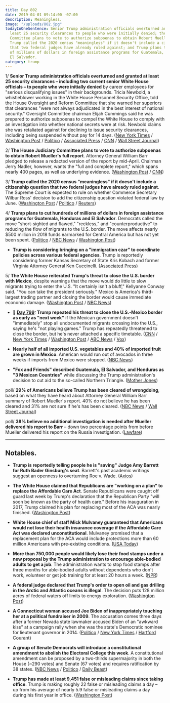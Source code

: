 ```yaml
---
title: Day 802
date: 2019-04-01 09:14:00 -07:00
description: Meaningless.
image: "/uploads/802.jpg"
todayInOneSentence: Senior Trump administration officials overturned and granted at
  least 25 security clearances to people who were initially denied; the House Judiciary
  Committee plans to vote to authorize subpoenas to obtain Robert Mueller's full report;
  Trump called the 2020 census "meaningless" if it doesn't include a citizenship question
  that two federal judges have already ruled against; and Trump plans to cut hundreds
  of millions of dollars in foreign assistance programs for Guatemala, Honduras and
  El Salvador.
category: trump
---
```


1/ **Senior Trump administration officials overturned and granted at least 25 security clearances – including two current senior White House officials – to people who were initially denied** by career employees for "serious disqualifying issues" in their backgrounds. Tricia Newbold, a whistleblower working in the White House Personnel Security Office, told the House Oversight and Reform Committee that she warned her superiors that clearances "were not always adjudicated in the best interest of national security." Oversight Committee chairman Elijah Cummings said he was prepared to authorize subpoenas to compel the White House to comply with an investigation into whether national secrets were at risk. Newbold claims she was retaliated against for declining to issue security clearances, including being suspended without pay for 14 days. ([New York Times](https://www.nytimes.com/2019/04/01/us/politics/trump-security-clearances.html) / [Washington Post](https://www.washingtonpost.com/powerpost/white-house-whistleblower-says-security-clearance-denials-were-reversed-during-trump-administration/2019/04/01/9f28334e-542c-11e9-814f-e2f46684196e_story.html) / [Politico](https://www.politico.com/story/2019/04/01/white-house-security-clearance-problems-1246432) / [Associated Press](https://apnews.com/1759ac2858ee4aafb041f91cbd6d86e9) / [CNN](https://www.cnn.com/2019/04/01/politics/security-clearances-house-oversight-committee-tricia-newbold/index.html) / [Wall Street Journal](https://www.wsj.com/articles/white-house-employee-speaks-out-on-reversed-security-clearance-rulings-11554133048))

2/ **The House Judiciary Committee plans to vote to authorize subpoenas to obtain Robert Mueller's full report**. Attorney General William Barr pledged to release a redacted version of the report by mid-April. Chairman Jerry Nadler, however, wants the "full and complete report," which spans nearly 400 pages, as well as underlying evidence. ([Washington Post](https://www.washingtonpost.com/politics/house-judiciary-plans-vote-this-week-to-subpoena-muellers-report/2019/04/01/411e24a6-5469-11e9-8ef3-fbd41a2ce4d5_story.html) / [CNN](https://www.cnn.com/2019/04/01/politics/house-judiciary-subpoena-full-muller-report/index.html))

3/ **Trump called the 2020 census "meaningless" if it doesn't include a citizenship question that two federal judges have already ruled against**. The Supreme Court is expected to rule on whether Commerce Secretary Wilbur Ross' decision to add the citizenship question violated federal law by June. ([Washington Post](https://www.washingtonpost.com/politics/trump-says-census-would-be-meaningless-without-citizenship-question/2019/04/01/81e59ba2-5475-11e9-8ef3-fbd41a2ce4d5_story.html) / [Politico](https://www.politico.com/story/2019/04/01/trump-census-citizenship-1246499) / [Reuters](https://www.reuters.com/article/us-usa-court-census/trump-says-u-s-census-meaningless-without-citizenship-question-idUSKCN1RD2DS))

4/ **Trump plans to cut hundreds of millions of dollars in foreign assistance programs for Guatemala, Honduras and El Salvador**. Democrats called the move "short-sighted and flawed," "reckless," and "counterproductive" to reducing the flow of migrants to the U.S. border. The move affects nearly $500 million in 2018 funds earmarked for Central America but has not yet been spent. ([Politico](https://www.politico.com/story/2019/03/31/trump-central-america-democrats-1308680) / [NBC News](https://www.nbcnews.com/politics/politics-news/trump-administration-says-it-will-cut-foreign-aid-guatemala-honduras-n989246) / [Washington Post](https://www.washingtonpost.com/world/the_americas/trump-plans-us-aid-cut-to-3-central-american-countries-as-fight-widens-over-us-bound-migrants/2019/03/30/d6814b42-52ff-11e9-bdb7-44f948cc0605_story.html))

* **Trump is considering bringing on a "immigration czar" to coordinate policies across various federal agencies**. Trump is reportedly considering former  Kansas Secretary of State Kris Kobach and former Virginia Attorney General Ken Cuccinelli. ([Associated Press](https://apnews.com/40654a1b83eb45e3b661903305083d9e))

5/ **The White House reiterated Trump's threat to close the U.S. border with Mexico**, despite warnings that the move would do little to slow migrants trying to enter the U.S. "It certainly isn't a bluff," Kellyanne Conway said. "You can take the president seriously." Mexico is America's third-largest trading partner and closing the border would cause immediate economic damage. ([Washington Post](https://www.washingtonpost.com/politics/trump-white-house-doubles-down-on-threat-to-close-us-mexico-border/2019/03/31/bd2e070a-53c9-11e9-9136-f8e636f1f6df_story.html) / [NBC News](https://www.nbcnews.com/politics/donald-trump/trump-s-threat-close-border-certainly-isn-t-bluff-conway-n989341))

* **📌 [Day 799](https://whatthefuckjusthappenedtoday.com/2019/03/29/day-799/#2-trump-repeated-his-threat-to-close): Trump repeated his threat to close the U.S.-Mexico border as early as "next week"** if the Mexican government doesn't "immediately" stop all undocumented migrants crossing into the U.S., saying he's "not playing games." Trump has repeatedly threatened to close the border, but he's never attached a specific timetable. ([CNN](https://www.cnn.com/2019/03/29/politics/donald-trump-border-closure-again/index.html) / [New York Times](https://www.nytimes.com/2019/03/29/us/politics/trump-mexico-illegal-immigration.html) / [Washington Post](https://www.washingtonpost.com/politics/trump-threatens-to-close-the-southern-border-next-week-voicing-heightened-frustration-with-mexico/2019/03/29/cb61c190-5211-11e9-88a1-ed346f0ec94f_story.html) / [ABC News](https://abcnews.go.com/Politics/trump-threatens-completely-close-southern-border-early-week/story?id=62040724) / [Vox](https://www.vox.com/2019/3/29/18287101/trump-close-border-us-mexico-tweets))

* **Nearly half of all imported U.S. vegetables and 40% of imported fruit are grown in Mexico**. American would run out of avocados in three weeks if imports from Mexico were stopped. ([NBC News](https://www.nbcnews.com/business/business-news/america-would-run-out-avocados-three-weeks-if-trump-shuts-n989421))

* **"Fox and Friends" described Guatemala, El Salvador, and Honduras as "3 Mexican Countries"** while discussing the Trump administration's decision to cut aid to the so-called Northern Triangle. ([Mother Jones](https://www.motherjones.com/politics/2019/03/fox-and-friends-describes-guatemala-el-salvador-and-honduras-as-3-mexican-countries/))

poll/ **29% of Americans believe Trump has been cleared of wrongdoing**, based on what they have heard about Attorney General William Barr summary of Robert Mueller's report. 40% do not believe he has been cleared and 31% are not sure if he's has been cleared. ([NBC News](https://www.nbcnews.com/politics/meet-the-press/poll-after-mueller-summary-americans-are-still-wait-see-mode-n989061) / [Wall Street Journal](https://www.wsj.com/articles/mueller-report-eases-doubt-about-trump-presidency-poll-finds-11554037200))

poll/ **38% believe no additional investigation is needed after Mueller delivered his report to Barr** – down two percentage points from before Mueller delivered his report on the Russia investigation. ([Lawfare](https://www.lawfareblog.com/confidence-muellers-investigation-soars-after-barr-letter))

---

## Notables.

* **Trump is reportedly telling people he is "saving" Judge Amy Barrett for Ruth Bader Ginsburg's seat**. Barrett's past academic writings suggest an openness to overturning Roe v. Wade. ([Axios](https://www.axios.com/supreme-court-trump-judge-amy-barrett-ruth-bader-ginsburg-11d25276-a92e-4094-8958-eb2d197707c8.html))

* **The White House claimed that Republicans are "working on a plan" to replace the Affordable Care Act**. Senate Republicans were caught off guard last week by Trump's declaration that the Republican Party "will soon be known as the party of health care." Before his inauguration in 2017, Trump claimed his plan for replacing most of the ACA was nearly finished. ([Washington Post](https://www.washingtonpost.com/politics/republicans-maintain-that-they-are-working-on-a-plan-to-replace-obamacare/2019/03/31/aa83f844-53ce-11e9-814f-e2f46684196e_story.html))

* **White House chief of staff Mick Mulvaney guaranteed that Americans would not lose their health insurance coverage if the Affordable Care Act was declared unconstitutional**. Mulvaney promised that a replacement plan for the ACA would include protections more than 60 million Americans with pre-existing conditions. ([USA Today](https://www.usatoday.com/story/news/politics/2019/03/31/mick-mulvaney-guarantees-no-one-lose-coverage-without-obamacare/3325222002/))

* **More than 750,000 people would likely lose their food stamps under a new proposal by the Trump administration to encourage able-bodied adults to get a job**. The administration wants to stop food stamps after three months for able-bodied adults without dependents who don't work, volunteer or get job training for at least 20 hours a week. ([NPR](https://www.npr.org/2019/04/01/707681965/more-than-750-000-could-lose-food-stamps-under-trump-administration-proposal))

* **A federal judge declared that Trump's order to open oil and gas drilling in the Arctic and Atlantic oceans is illegal**. The decision puts 128 million acres of federal waters off limits to energy exploration. ([Washington Post](https://www.washingtonpost.com/climate-environment/2019/03/30/federal-judge-declares-trumps-push-open-up-arctic-atlantic-ocean-oil-gas-drilling-illegal/))

* **A Connecticut woman accused Joe Biden of inappropriately touching her at a political fundraiser in 2009**. The accusation comes three days after a former Nevada state lawmaker accused Biden of an "awkward kiss" at a campaign rally when she was the state's Democratic nominee for lieutenant governor in 2014. ([Politico](https://www.politico.com/story/2019/04/01/joe-biden-second-woman-touching-1246875) / [New York Times](https://www.nytimes.com/2019/03/31/us/politics/joe-biden-flores.html) / [Hartford Courant](https://www.courant.com/politics/hc-pol-biden-grabbed-aide-20190401-vl7chim3hrdjtcwu2tszrhozzm-story.html))

* **A group of Senate Democrats will introduce a constitutional amendment to abolish the Electoral College this week**. A constitutional amendment can be proposed by a two-thirds supermajority in both the House (\~290 votes) and Senate (67 votes) and requires ratification by 38 states. ([NBC News](https://www.nbcnews.com/politics/2020-election/senate-dems-introduce-constitutional-amendment-abolish-electoral-college-n989656) / [Politico](https://www.politico.com/story/2019/04/01/senate-democrats-electoral-college-1246521) / [Daily Beast](https://www.thedailybeast.com/senator-brian-schatz-introduces-constitutional-amendment-to-abolish-the-electoral-college))

* **Trump has made at least 9,451 false or misleading claims since taking office**. Trump is making roughly 22 false or misleading claims a day – up from his average of nearly 5.9 false or misleading claims a day during his first year in office. ([Washington Post](https://www.washingtonpost.com/politics/2019/04/01/president-trump-has-made-false-or-misleading-claims-over-days/))